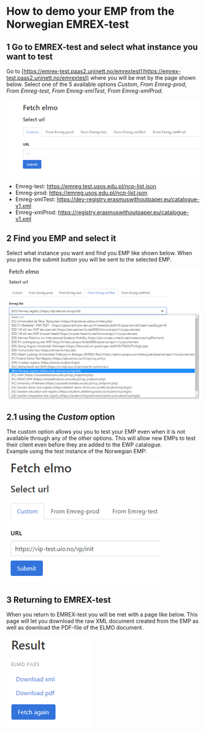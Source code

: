 How to demo your EMP from the Norwegian EMREX-test
==================================================

1 Go to EMREX-test and select what instance you want to test
--------------------------------------------------------------
Go to [https://emrex-test.paas2.uninett.no/emrextest](https://emrex-test.paas2.uninett.no/emrextest) where you will be met by the page shown below. Select one of the 5 available options *Custom*, *From Emreg-prod*, *From Emreg-test*, *From Emreg-xmlTest*, *From Emreg-xmlProd*. 

![Architecture](images/image101.png)
 
-	Emreg-test: https://emreg.test.usos.edu.pl/ncp-list.json 
-	Emreg-prod: https://emreg.usos.edu.pl/ncp-list.json 
-	Emreg-xmlTest: https://dev-registry.erasmuswithoutpaper.eu/catalogue-v1.xml 
-	Emreg-xmlProd: https://registry.erasmuswithoutpaper.eu/catalogue-v1.xml

2 Find you EMP and select it
------------------------------
Select what instance you want and find you EMP like shown below. When you press the submit button you will be sent to the selected EMP.

![Architecture](images/image102.png)
 
2.1	using the *Custom* option
---------------------------
The custom option allows you you to test your EMP even when it is not available through any of the other options. This will allow new EMPs to test their client even before they are added to the EWP catalogue.  
Example using the test instance of the Norwegian EMP:

![Architecture](images/image103.png)
 
3 Returning to EMREX-test
---------------------------
When you return to EMREX-test you will be met with a page like below. This page will let you download the raw XML document created from the EMP as well as download the PDF-file of the ELMO document. 
 
![Architecture](images/image104.png)

